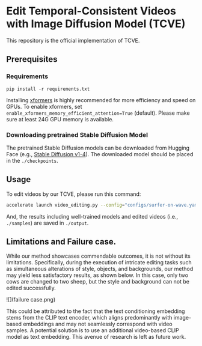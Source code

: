 # Edit Temporal-Consistent Videos with Image Diffusion Model (TCVE)

This repository is the official implementation of TCVE.

## Prerequisites

### Requirements
```shell
pip install -r requirements.txt
```

Installing [xformers](https://github.com/facebookresearch/xformers) is highly recommended for more efficiency and speed on GPUs. 
To enable xformers, set `enable_xformers_memory_efficient_attention=True` (default). 
Please make sure at least 24G GPU memory is available.

### Downloading pretrained Stable Diffusion Model

The pretrained Stable Diffusion models can be downloaded from Hugging Face (e.g., [Stable Diffusion v1-4](https://huggingface.co/CompVis/stable-diffusion-v1-4)).  The downloaded model should be placed in the `./checkpoints`.


## Usage

To edit videos by our TCVE, please run this command:
```bash
accelerate launch video_editing.py --config="configs/surfer-on-wave.yaml"
```
And, the results including well-trained models and edited videos (i.e., `./samples`) are saved in `./output`.

## Limitations and Failure case.

While our method showcases commendable outcomes, it is not without its limitations. Specifically, during the execution of intricate editing tasks such as simultaneous alterations of style, objects, and backgrounds, our method may yield less satisfactory results, as shown below. In this case, only two cows are changed to two sheep, but the style and background can not be edited successfully. 

![](failure case.png)

This could be attributed to the fact that the text conditioning embedding stems from the CLIP text encoder, which aligns predominantly with image-based embeddings and may not seamlessly correspond with video samples. A potential solution is to use an additional video-based CLIP model as text embedding. This avenue of research is left as future work.
